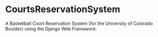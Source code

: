 # CourtsReservationSystem

A Basketball Court Reservation System (for the University of Colorado Boulder) using the Django Web Framework.



